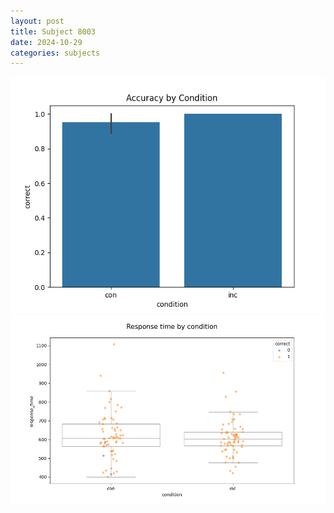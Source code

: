 ```yaml
---
layout: post
title: Subject 8003
date: 2024-10-29
categories: subjects
---
```


![](data/8003/run-4/8003_NF_acc.png)
![](data/8003/run-4/8003_NF_rt.png)
